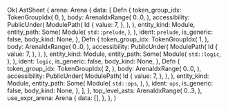Ok(
    AstSheet {
        arena: Arena {
            data: [
                Defn {
                    token_group_idx: TokenGroupIdx(
                        0,
                    ),
                    body: ArenaIdxRange(
                        0..0,
                    ),
                    accessibility: PublicUnder(
                        ModulePath(
                            Id {
                                value: 7,
                            },
                        ),
                    ),
                    entity_kind: Module,
                    entity_path: Some(
                        Module(
                            `std::prelude`,
                        ),
                    ),
                    ident: `prelude`,
                    is_generic: false,
                    body_kind: None,
                },
                Defn {
                    token_group_idx: TokenGroupIdx(
                        1,
                    ),
                    body: ArenaIdxRange(
                        0..0,
                    ),
                    accessibility: PublicUnder(
                        ModulePath(
                            Id {
                                value: 7,
                            },
                        ),
                    ),
                    entity_kind: Module,
                    entity_path: Some(
                        Module(
                            `std::logic`,
                        ),
                    ),
                    ident: `logic`,
                    is_generic: false,
                    body_kind: None,
                },
                Defn {
                    token_group_idx: TokenGroupIdx(
                        2,
                    ),
                    body: ArenaIdxRange(
                        0..0,
                    ),
                    accessibility: PublicUnder(
                        ModulePath(
                            Id {
                                value: 7,
                            },
                        ),
                    ),
                    entity_kind: Module,
                    entity_path: Some(
                        Module(
                            `std::ops`,
                        ),
                    ),
                    ident: `ops`,
                    is_generic: false,
                    body_kind: None,
                },
            ],
        },
        top_level_asts: ArenaIdxRange(
            0..3,
        ),
        use_expr_arena: Arena {
            data: [],
        },
    },
)